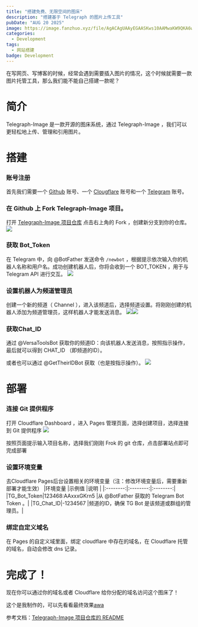 ```yaml
---
title: "搭建免费、无限空间的图床"
description: "搭建基于 Telegraph 的图片上传工具"
pubDate: "AUG 20 2025"
image: https://image.fanzhuo.xyz/file/AgACAgUAAyEGAASKws10AAMwaKW9QKA6wsGvVbeAeYPgx5AFB2MAAiLJMRu1RjFVhnonKaqFNVwBAAMCAAN5AAM2BA.png
categories:
  - Development
tags:
  - 网站搭建
badge: Development
---
```


在写网页、写博客的时候，经常会遇到需要插入图片的情况，这个时候就需要一款图片托管工具，那么我们能不能自己搭建一款呢？
# 简介
Telegraph-Image 是一款开源的图床系统，通过 Telegraph-Image ，我们可以更轻松地上传、管理和引用图片。
# 搭建
### 账号注册
首先我们需要一个 [Github](https://github.com/) 账号、一个 [Clougflare](https://dash.cloudflare.com/) 账号和一个 [Telegram](http://telegram.org/) 账号。
### 在 Github 上 Fork Telegraph-Image 项目。
打开 [Telegraph-Image 项目仓库](https://github.com/cf-pages/Telegraph-Image) 点击右上角的 Fork ，创建新分支到你的仓库。
![](https://image.fanzhuo.xyz/file/AgACAgUAAyEGAASKws10AAMxaKXEM2jMmqbNENnh7FbC3ZZ5HAoAAjXJMRu1RjFVg0IuzT-wB7QBAAMCAAN5AAM2BA.png)

### 获取 Bot_Token
在 Telegram 中，向 @BotFather 发送命令 ```/newbot``` ，根据提示依次输入你的机器人名称和用户名。成功创建机器人后，你将会收到一个 BOT_TOKEN ，用于与 Telegram API 进行交互。
![](https://image.fanzhuo.xyz/file/AgACAgUAAyEGAASKws10AAMyaKXF1rsewrbMMpj7GVOKVbUOercAAjrJMRu1RjFVHxN5DH024boBAAMCAAN4AAM2BA.png)

### 设置机器人为频道管理员
创建一个新的频道（ Channel ），进入该频道后，选择频道设置。将刚刚创建的机器人添加为频道管理员，这样机器人才能发送消息。
![](https://image.fanzhuo.xyz/file/AgACAgUAAyEGAASKws10AAM1aKXGSoXFcDrqjuyEsXeQIEGYvY0AAj_JMRu1RjFVpFhgsQMjZBEBAAMCAAN4AAM2BA.png)![](https://image.fanzhuo.xyz/file/AgACAgUAAyEGAASKws10AAM0aKXGGk9FDnBJp2_acBZxvTHWRb4AAj3JMRu1RjFVZcBRyTDPX-ABAAMCAAN5AAM2BA.png)

### 获取Chat_ID
通过 @VersaToolsBot 获取你的频道ID：向该机器人发送消息，按照指示操作，最后就可以得到 CHAT_ID （即频道的ID）。

或者也可以通过 @GetTheirIDBot 获取（也是按指示操作）。
![](https://image.fanzhuo.xyz/file/AgACAgUAAyEGAASKws10AAM2aKXHb_yqGfP_-THyUxHqTsESHDUAAkLJMRu1RjFVkjThKC_Li9YBAAMCAAN4AAM2BA.png)

# 部署
### 连接 Git 提供程序
打开 Cloudflare Dashboard ，进入 Pages 管理页面，选择创建项目，选择连接到 Git 提供程序
![](https://image.fanzhuo.xyz/file/AgACAgUAAyEGAASKws10AAM5aKXICyf74Gxtx-IaxH5RIt_UhE0AAkXJMRu1RjFVlAMAAUsXXwpCAQADAgADeQADNgQ.png)

按照页面提示输入项目名称，选择我们刚刚 Frok 的 git 仓库，点击部署站点即可完成部署
### 设置环境变量
去Cloudflare Pages后台设置相关的环境变量（注：修改环境变量后，需要重新部署才能生效）
|环境变量      |示例值       |说明        |
|:--------:|:--------:|:--------:|
|TG_Bot_Token|123468:AAxxxGKrn5	|从 @BotFather 获取的 Telegram Bot Token 。|
|TG_Chat_ID|-1234567  |频道的ID，确保 TG Bot 是该频道或群组的管理员。|
### 绑定自定义域名
在 Pages 的自定义域里面，绑定 cloudflare 中存在的域名，在 Cloudflare 托管的域名，自动会修改 dns 记录。

# 完成了！
现在你可以通过你的域名或者 Cloudflare 给你分配的域名访问这个图床了！

这个是我制作的，可以先看看最终效果[awa](https://image.fanzhuo.xyz/)

参考文档：[Telegraph-Image 项目仓库的 README](https://github.com/cf-pages/Telegraph-Image)